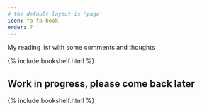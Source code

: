 ```yaml
---
# the default layout is 'page'
icon: fa fa-book
order: 7
---
```


My reading list with some comments and thoughts<br>

{% include bookshelf.html %}

<h2>Work in progress, please come back later</h2>

{% include bookshelf.html %}